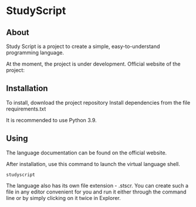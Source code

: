 # StudyScript

## About 
Study Script is a project to create a simple, easy-to-understand programming language. 

At the moment, the project is under development.
Official website of the project:

## Installation

To install, download the project repository
Install dependencies from the file requirements.txt

It is recommended to use Python 3.9.

## Using
The language documentation can be found on the official website.

After installation, use this command to launch the virtual language shell.

```studyscript```

The language also has its own file extension - .stscr. You can create such a file in any editor convenient for you and run it either through the command line or by simply clicking on it twice in Explorer.
